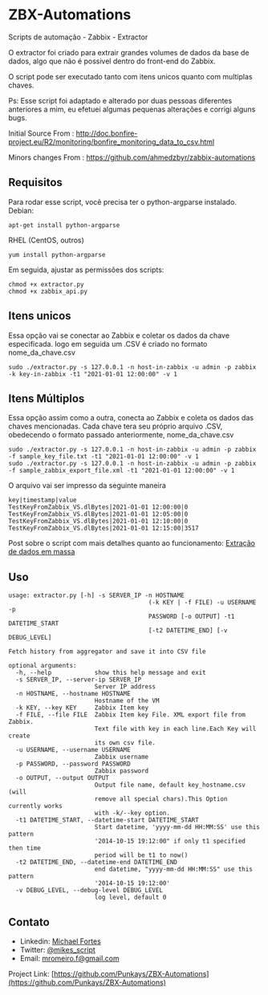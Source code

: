 # ZBX-Automations
 Scripts de automação - Zabbix - Extractor

O extractor foi criado para extrair grandes volumes de dados da base de dados, algo que não é possivel dentro do front-end do Zabbix.

O script pode ser executado tanto com itens unicos quanto com multiplas chaves.

Ps: Esse script foi adaptado e alterado por duas pessoas diferentes anteriores a mim, eu efetuei algumas pequenas alterações e corrigi alguns bugs.

Initial Source From : http://doc.bonfire-project.eu/R2/monitoring/bonfire_monitoring_data_to_csv.html

Minors changes From : https://github.com/ahmedzbyr/zabbix-automations

## Requisitos
Para rodar esse script, você precisa ter o python-argparse instalado.
Debian:

    apt-get install python-argparse

RHEL (CentOS, outros)

    yum install python-argparse

Em seguida, ajustar as permissões dos scripts:

    chmod +x extractor.py
    chmod +x zabbix_api.py

## Itens unicos
Essa opção vai se conectar ao Zabbix e coletar os dados da chave especificada. logo em seguida um .CSV é criado no formato nome_da_chave.csv

    sudo ./extractor.py -s 127.0.0.1 -n host-in-zabbix -u admin -p zabbix -k key-in-zabbix -t1 "2021-01-01 12:00:00" -v 1

## Itens Múltiplos
Essa opção assim como a outra, conecta ao Zabbix e coleta os dados das chaves mencionadas.
Cada chave tera seu próprio arquivo .CSV, obedecendo o formato passado anteriormente, nome_da_chave.csv

    sudo ./extractor.py -s 127.0.0.1 -n host-in-zabbix -u admin -p zabbix -f sample_key_file.txt -t1 "2021-01-01 12:00:00" -v 1 
    sudo ./extractor.py -s 127.0.0.1 -n host-in-zabbix -u admin -p zabbix -f sample_zabbix_export_file.xml -t1 "2021-01-01 12:00:00" -v 1

O arquivo vai ser impresso da seguinte maneira

    key|timestamp|value
    TestKeyFromZabbix_VS.dlBytes|2021-01-01 12:00:00|0
    TestKeyFromZabbix_VS.dlBytes|2021-01-01 12:05:00|0
    TestKeyFromZabbix_VS.dlBytes|2021-01-01 12:10:00|0
    TestKeyFromZabbix_VS.dlBytes|2021-01-01 12:15:00|3517

Post sobre o script com mais detalhes quanto ao funcionamento:
[Extração de dados em massa](https://mromeiro-f.medium.com/extração-de-dados-em-massa-6243786435f8)

## Uso
    usage: extractor.py [-h] -s SERVER_IP -n HOSTNAME
                                           (-k KEY | -f FILE) -u USERNAME -p
                                           PASSWORD [-o OUTPUT] -t1 DATETIME_START
                                           [-t2 DATETIME_END] [-v DEBUG_LEVEL]
    
    Fetch history from aggregator and save it into CSV file
    
    optional arguments:
      -h, --help            show this help message and exit
      -s SERVER_IP, --server-ip SERVER_IP
                            Server IP address
      -n HOSTNAME, --hostname HOSTNAME
                            Hostname of the VM
      -k KEY, --key KEY     Zabbix Item key
      -f FILE, --file FILE  Zabbix Item key File. XML export file from Zabbix.
                            Text file with key in each line.Each Key will create
                            its own csv file.
      -u USERNAME, --username USERNAME
                            Zabbix username
      -p PASSWORD, --password PASSWORD
                            Zabbix password
      -o OUTPUT, --output OUTPUT
                            Output file name, default key_hostname.csv (will
                            remove all special chars).This Option currently works
                            with -k/--key option.
      -t1 DATETIME_START, --datetime-start DATETIME_START
                            Start datetime, 'yyyy-mm-dd HH:MM:SS' use this pattern
                            '2014-10-15 19:12:00" if only t1 specified then time
                            period will be t1 to now()
      -t2 DATETIME_END, --datetime-end DATETIME_END
                            end datetime, "yyyy-mm-dd HH:MM:SS" use this pattern
                            '2014-10-15 19:12:00'
      -v DEBUG_LEVEL, --debug-level DEBUG_LEVEL
                            log level, default 0

<!-- CONTACT -->
## Contato

- Linkedin: [Michael Fortes](https://www.linkedin.com/in/mikefortes/)
- Twitter: [@mikes_script
](https://twitter.com/mikes_script)
- Email: mromeiro.f@gmail.com

Project Link: [https://github.com/Punkays/ZBX-Automations](https://github.com/Punkays/ZBX-Automations)
